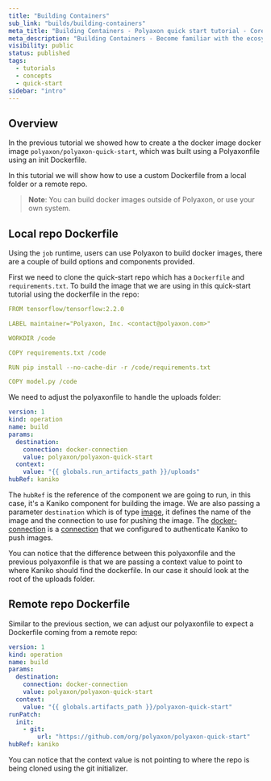 ```yaml
---
title: "Building Containers"
sub_link: "builds/building-containers"
meta_title: "Building Containers - Polyaxon quick start tutorial - Core Concepts"
meta_description: "Building Containers - Become familiar with the ecosystem of Polyaxon tools with a top-level overview and useful links to get you started."
visibility: public
status: published
tags:
  - tutorials
  - concepts
  - quick-start
sidebar: "intro"
---
```


## Overview

In the previous tutorial we showed how to create a the docker image docker image `polyaxon/polyaxon-quick-start`,
which was built using a Polyaxonfile using an init Dockerfile.

In this tutorial we will show how to use a custom Dockerfile from a local folder or a remote repo.

> **Note**: You can build docker images outside of Polyaxon, or use your own system.

## Local repo Dockerfile

Using the `job` runtime, users can use Polyaxon to build docker images, there are a couple of build options and components provided.

First we need to clone the quick-start repo which has a `Dockerfile` and `requirements.txt`.
To build the image that we are using in this quick-start tutorial using the dockerfile in the repo:

```yaml
FROM tensorflow/tensorflow:2.2.0

LABEL maintainer="Polyaxon, Inc. <contact@polyaxon.com>"

WORKDIR /code

COPY requirements.txt /code

RUN pip install --no-cache-dir -r /code/requirements.txt

COPY model.py /code
```

We need to adjust the polyaxonfile to handle the uploads folder:

```yaml
version: 1
kind: operation
name: build
params:
  destination:
    connection: docker-connection
    value: polyaxon/polyaxon-quick-start
  context:
    value: "{{ globals.run_artifacts_path }}/uploads"
hubRef: kaniko
```

The `hubRef` is the reference of the component we are going to run, in this case, it's a Kaniko component for building the image. 
We are also passing a parameter `destination` which is of type [image](/docs/core/specification/types/),
it defines the name of the image and the connection to use for pushing the image.
The [docker-connection](/docs/setup/connections/registry/) is a [connection](/docs/setup/connections/)
that we configured to authenticate Kaniko to push images.


You can notice that the difference between this polyaxonfile and the previous polyaxonfile is that we are passing a context value to point to where Kaniko should find the dockerfile.
In our case it should look at the root of the uploads folder.


## Remote repo Dockerfile

Similar to the previous section, we can adjust our polyaxonfile to expect a Dockerfile coming from a remote repo:


```yaml
version: 1
kind: operation
name: build
params:
  destination:
    connection: docker-connection
    value: polyaxon/polyaxon-quick-start
  context:
    value: "{{ globals.artifacts_path }}/polyaxon-quick-start"
runPatch:
  init:
    - git:
        url: "https://github.com/org/polyaxon/polyaxon-quick-start"
hubRef: kaniko
```

You can notice that the context value is not pointing to where the repo is being cloned using the git initializer.
